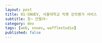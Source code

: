```yaml
---
layout: post
title: 01-SNUEV, 서울대학교 익명 강의평가 서비스
subtitle: 응~ 안들어~
category: dev
tags: [web, snuev, wafflestudio]
published: false
---
```

